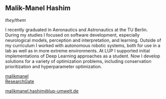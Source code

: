 ## Malik-Manel Hashim
*they/them*

I recently graduated in Aeronautics and Astronautics at the TU Berlin. During my studies I focused on software development, especially neurological models, perception and interpretation, and learning. Outside of my curriculum I worked with autonomous robotic systems, both for use in a lab as well as in more extreme environments. 
At LUP I supported initial implementations of Deep Learning approaches as a student. Now I develop solutions for a variety of optimization problems, including conservation prioritization and hyperparameter optimization.

<i class="fa-brands fa-github"></i> [malikmanel](https://github.com/malikmanel)  
<i class="fa-brands fa-researchgate"></i> [ResearchGate](https://www.researchgate.net/profile/Malik-Manel-Hashim)

<i class="fa-solid fa-envelope"></i> [malikmanel.hashim@lup-umwelt.de](mailto:malikmanel.hashim@lup-umwelt.de)
